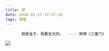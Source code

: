 ```yaml
---
title: 序 
date: 2018-01-17 17:57:19
tags: 随笔
---
```


           我是金子，我要发光的。  ---- 韩寒《三重门》
![](http://redtreeblog-1253690989.cosgz.myqcloud.com/sky.jpeg)
